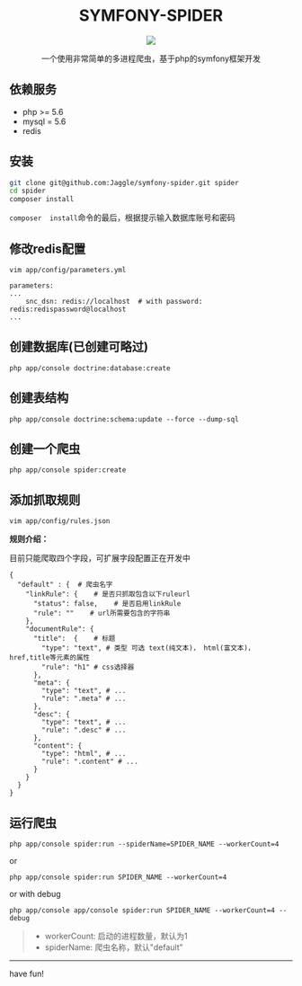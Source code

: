 <h1 align="center"> SYMFONY-SPIDER </h1>
<p align="center">
<a href="https://travis-ci.org/Jaggle/symfony-spider"><img src="https://travis-ci.org/Jaggle/symfony-spider.svg?branch=master"></a>
</p>
<p align="center">一个使用非常简单的多进程爬虫，基于php的symfony框架开发</p>

## 依赖服务

- php >= 5.6
- mysql = 5.6
- redis


## 安装

```bash
git clone git@github.com:Jaggle/symfony-spider.git spider
cd spider 
composer install
```

`composer  install`命令的最后，根据提示输入数据库账号和密码

## 修改redis配置

```
vim app/config/parameters.yml
```

```
parameters:
...
    snc_dsn: redis://localhost  # with password: redis:redispassword@localhost
...
```

## 创建数据库(已创建可略过)

```
php app/console doctrine:database:create
```

## 创建表结构
 
```
php app/console doctrine:schema:update --force --dump-sql
```

## 创建一个爬虫
```
php app/console spider:create
```

## 添加抓取规则

```
vim app/config/rules.json
```

**规则介绍：**

目前只能爬取四个字段，可扩展字段配置正在开发中

```
{
  "default" : {  # 爬虫名字
    "linkRule": {    # 是否只抓取包含以下ruleurl
      "status": false,    # 是否启用linkRule
      "rule": ""    # url所需要包含的字符串
    },
    "documentRule": {
      "title":  {    # 标题
        "type": "text", # 类型 可选 text(纯文本)， html(富文本)， href,title等元素的属性
        "rule": "h1" # css选择器
      },
      "meta": {
        "type": "text", # ...
        "rule": ".meta" # ...
      },
      "desc": {
        "type": "text", # ...
        "rule": ".desc" # ...
      },
      "content": {
        "type": "html", # ...
        "rule": ".content" # ...
      }
    }
  }
}
```

## 运行爬虫
```
php app/console spider:run --spiderName=SPIDER_NAME --workerCount=4 
```

or

```
php app/console spider:run SPIDER_NAME --workerCount=4 
```

or with debug

```
php app/console app/console spider:run SPIDER_NAME --workerCount=4 --debug
```

> - workerCount: 启动的进程数量，默认为1
> - spiderName: 爬虫名称，默认"default"


-----

have fun!

